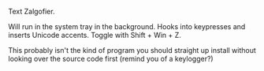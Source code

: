 Text Zalgofier.

Will run in the system tray in the background. Hooks into keypresses and inserts Unicode accents. Toggle with Shift + Win + Z.

This probably isn't the kind of program you should straight up install without looking over the source code first (remind you of a keylogger?)
